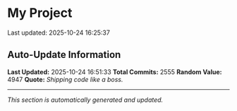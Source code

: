 # My Project


Last updated: 2025-10-24 16:25:37


































































































































































































































































































































































































































































































































































































































































































































































































































































































































































































































































































































































































































































































































































































































































































































































































































































































































































































































































































































































































































































































































































































































































































































































































































































































































































































































































































































































































































































































































































































































































## Auto-Update Information

**Last Updated:** 2025-10-24 16:51:33
**Total Commits:** 2555
**Random Value:** 4947
**Quote:** _Shipping code like a boss._

---
_This section is automatically generated and updated._